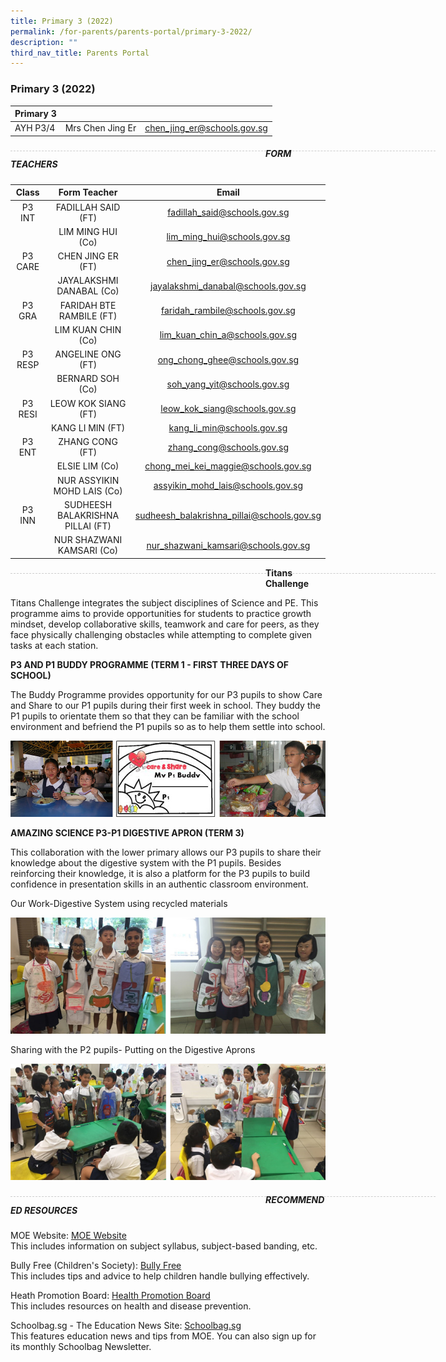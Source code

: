 ```yaml
---
title: Primary 3 (2022)
permalink: /for-parents/parents-portal/primary-3-2022/
description: ""
third_nav_title: Parents Portal
---
```

### Primary 3 (2022)

| Primary 3 |  | |
| -------- | -------- | -------- |
| AYH P3/4 | Mrs Chen Jing Er | chen_jing_er@schools.gov.sg |

<div style="line-height: 19.6px; width: 408px; float: left;"><div style="margin-top: 8px; margin-bottom: 8px; line-height: 19.6px; width: 680px; border-bottom: 1px dashed rgb(204, 204, 204); height: 1px; clear: both;"></div></div>

##### FORM TEACHERS

| Class | Form Teacher | Email |
|:---:|:---:|:---:|
| P3 INT |  FADILLAH SAID (FT) | fadillah_said@schools.gov.sg |
|   |  LIM MING HUI (Co) | lim_ming_hui@schools.gov.sg |
| P3 CARE | CHEN JING ER (FT) | chen_jing_er@schools.gov.sg |
|   | JAYALAKSHMI DANABAL (Co)   |  jayalakshmi_danabal@schools.gov.sg |
| P3 GRA | FARIDAH BTE RAMBILE (FT)  | faridah_rambile@schools.gov.sg |
|   | LIM KUAN CHIN (Co) | lim_kuan_chin_a@schools.gov.sg |
| P3 RESP | ANGELINE ONG (FT) | ong_chong_ghee@schools.gov.sg |
|   | BERNARD SOH (Co) | soh_yang_yit@schools.gov.sg |
| P3 RESI | LEOW KOK SIANG (FT) | leow_kok_siang@schools.gov.sg |
|   | KANG LI MIN (FT) | kang_li_min@schools.gov.sg |
| P3 ENT  | ZHANG CONG (FT) | zhang_cong@schools.gov.sg |
|   | ELSIE LIM (Co) | chong_mei_kei_maggie@schools.gov.sg |
|   | NUR ASSYIKIN MOHD LAIS (Co)  | assyikin_mohd_lais@schools.gov.sg  |
| P3 INN | SUDHEESH BALAKRISHNA PILLAI (FT) | sudheesh_balakrishna_pillai@schools.gov.sg |
|   | NUR SHAZWANI KAMSARI (Co) | nur_shazwani_kamsari@schools.gov.sg |

<div style="line-height: 19.6px; width: 408px; float: left;"><div style="margin-top: 8px; margin-bottom: 8px; line-height: 19.6px; width: 680px; border-bottom: 1px dashed rgb(204, 204, 204); height: 1px; clear: both;"></div></div>

**Titans Challenge**

Titans Challenge integrates the subject disciplines of Science and PE. This programme aims to provide opportunities for students to practice growth mindset, develop collaborative skills, teamwork and care for peers, as they face physically challenging obstacles while attempting to complete given tasks at each station.

**P3 AND P1 BUDDY PROGRAMME (TERM 1 - FIRST THREE DAYS OF SCHOOL)**

The Buddy Programme provides opportunity for our P3 pupils to show Care and Share to our P1 pupils during their first week in school. They buddy the P1 pupils to orientate them so that they can be familiar with the school environment and befriend the P1 pupils so as to help them settle into school.

![](/images/bud%20prog%20compiled.jpg)

**AMAZING SCIENCE P3-P1 DIGESTIVE APRON (TERM 3)**

This collaboration with the lower primary allows our P3 pupils to share their knowledge about the digestive system with the P1 pupils.  Besides reinforcing their knowledge, it is also a platform for the P3 pupils to build confidence in presentation skills in an authentic classroom environment.   

Our Work-Digestive System using recycled materials

![](/images/Amazing%20Science%201-2%20Compiled.jpg)

Sharing with the P2 pupils- Putting on the Digestive Aprons

![](/images/Amazing%20Science%203-4%20Compiled.jpg)

<div style="line-height: 19.6px; width: 408px; float: left;"><div style="margin-top: 8px; margin-bottom: 8px; line-height: 19.6px; width: 680px; border-bottom: 1px dashed rgb(204, 204, 204); height: 1px; clear: both;"></div></div>

##### RECOMMENDED RESOURCES

MOE Website: [MOE Website](https://www.moe.gov.sg/) <br> 
This includes information on subject syllabus, subject-based banding, etc.

Bully Free (Children's Society): [Bully Free](https://bullyfree.sg/) <br>
This includes tips and advice to help children handle bullying effectively.

Heath Promotion Board: [Health Promotion Board](http://www.hpb.gov.sg) <br> 
This includes resources on health and disease prevention.

Schoolbag.sg - The Education News Site: [Schoolbag.sg](https://www.schoolbag.edu.sg/) <br>
This features education news and tips from MOE. You can also sign up for its monthly Schoolbag Newsletter.